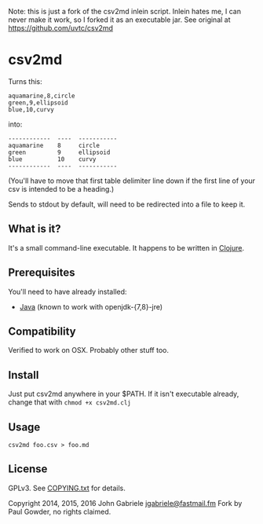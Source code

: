 Note: this is just a fork of the csv2md inlein script.  Inlein hates me, I can never make it work, so I forked it as an executable jar. See original at https://github.com/uvtc/csv2md

# csv2md

Turns this:

~~~
aquamarine,8,circle
green,9,ellipsoid
blue,10,curvy
~~~

into:

~~~
------------  ----  -----------
aquamarine    8     circle
green         9     ellipsoid
blue          10    curvy
------------  ----  -----------
~~~

(You'll have to move that first table delimiter line down if
the first line of your csv is intended to be a heading.)

Sends to stdout by default, will need to be redirected into a file to keep it.

## What is it?

It's a small command-line executable. It happens to be written in
[Clojure](http://clojure.org/).


## Prerequisites

You'll need to have already installed:

  * [Java](http://openjdk.java.net/) (known to work with openjdk-{7,8}-jre)


## Compatibility

Verified to work on OSX.  Probably other stuff too.


## Install

Just put csv2md anywhere in your $PATH.  If it isn't executable already, change that with `chmod +x csv2md.clj`


## Usage

    csv2md foo.csv > foo.md


## License

GPLv3. See [COPYING.txt](COPYING.txt) for details.

Copyright 2014, 2015, 2016 John Gabriele <jgabriele@fastmail.fm>
Fork by Paul Gowder, no rights claimed.  
